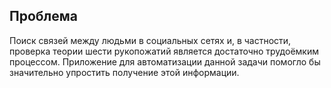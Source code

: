 ## Проблема

Поиск связей между людьми в социальных сетях и, в частности, проверка теории шести рукопожатий является достаточно трудоёмким процессом. Приложение для автоматизации данной задачи помогло бы значительно упростить получение этой информации. 
